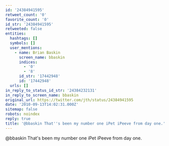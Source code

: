 ```yaml
---
id: '24384941595'
retweet_count: '0'
favorite_count: '0'
id_str: '24384941595'
retweeted: false
entities:
  hashtags: []
  symbols: []
  user_mentions:
    - name: Brian Baskin
      screen_name: bbaskin
      indices:
        - '0'
        - '8'
      id_str: '17442948'
      id: '17442948'
  urls: []
in_reply_to_status_id_str: '24384232131'
in_reply_to_screen_name: bbaskin
original_url: https://twitter.com/jth/status/24384941595
date: '2010-09-13T14:02:31.000Z'
sitemap: false
robots: noindex
reply: true
title: '@bbaskin That''s been my number one iPet iPeeve from day one.'
---
```


@bbaskin That's been my number one iPet iPeeve from day one.